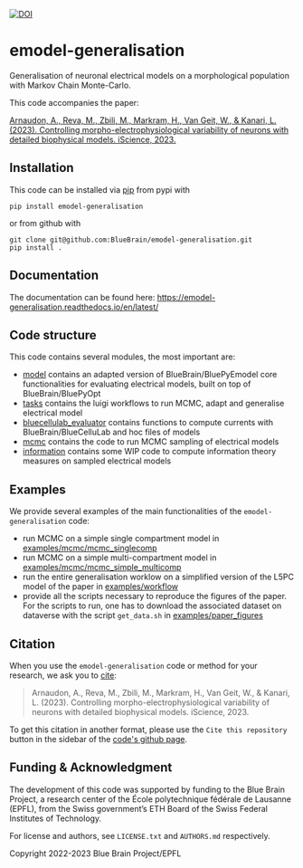 [![DOI](https://zenodo.org/badge/662445885.svg)](https://zenodo.org/badge/latestdoi/662445885)

# emodel-generalisation

Generalisation of neuronal electrical models on a morphological population with Markov Chain Monte-Carlo.

This code accompanies the paper:

[Arnaudon, A., Reva, M., Zbili, M., Markram, H., Van Geit, W., & Kanari, L. (2023). Controlling morpho-electrophysiological variability of neurons with detailed biophysical models. iScience, 2023.](https://www.cell.com/iscience/fulltext/S2589-0042%2823%2902299-X)

## Installation

This code can be installed via [pip](https://pip.pypa.io/en/stable/) from pypi with 

```
pip install emodel-generalisation
```

or from github with

```
git clone git@github.com:BlueBrain/emodel-generalisation.git
pip install .
```

## Documentation

The documentation can be found here: https://emodel-generalisation.readthedocs.io/en/latest/

## Code structure

This code contains several modules, the most important are:
* [model](emodel_generalisation/model) contains an adapted version of BlueBrain/BluePyEmodel core functionalities for evaluating electrical models, built on top of BlueBrain/BluePyOpt
* [tasks](emodel_generalisation/tasks) contains the luigi workflows to run MCMC, adapt and generalise electrical model
* [bluecellulab_evaluator](emodel_generalisation/bluecellulab_evaluator.py) contains functions to compute currents with BlueBrain/BlueCelluLab and hoc files of models
* [mcmc](emodel_generalisation/mcmc.py) contains the code to run MCMC sampling of electrical models
* [information](emodel_generalisation/information.py) contains some WIP code to compute information theory measures on sampled electrical models


## Examples

We provide several examples of the main functionalities of the ```emodel-generalisation``` code:
* run MCMC on a simple single compartment model in [examples/mcmc/mcmc_singlecomp](examples/mcmc/mcmc_singlecomp)
* run MCMC on a simple multi-compartment model in [examples/mcmc/mcmc_simple_multicomp](examples/mcmc/mcmc_simple_multicomp)
* run the entire generalisation worklow on a simplified version of the L5PC model of the paper in [examples/workflow](examples/workflow)
* provide all the scripts necessary to reproduce the figures of the paper. For the scripts to run, one has to download the associated dataset on dataverse  with the script ```get_data.sh``` in [examples/paper_figures](examples/paper_figures)


## Citation

When you use the ``emodel-generalisation`` code or method for your research, we ask you to [cite](https://www.cell.com/iscience/fulltext/S2589-0042%2823%2902299-X):

> Arnaudon, A., Reva, M., Zbili, M., Markram, H., Van Geit, W., & Kanari, L. (2023). Controlling morpho-electrophysiological variability of neurons with detailed biophysical models. iScience, 2023.

To get this citation in another format, please use the `Cite this repository` button in the sidebar of the [code's github page](https://github.com/BlueBrain/emodel-generalisation).

## Funding & Acknowledgment

The development of this code was supported by funding to the Blue Brain Project, a research
center of the École polytechnique fédérale de Lausanne (EPFL), from the Swiss government’s ETH
Board of the Swiss Federal Institutes of Technology.

For license and authors, see `LICENSE.txt` and `AUTHORS.md` respectively.

Copyright 2022-2023 Blue Brain Project/EPFL

